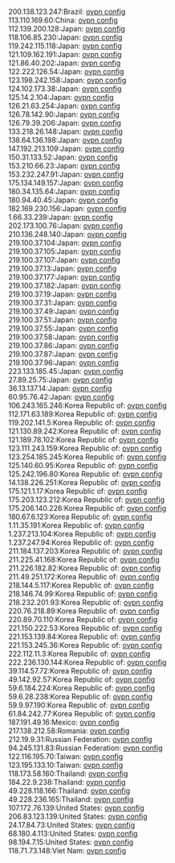 200.138.123.247:Brazil: [ovpn config](vpn/200_138_123_247.ovpn)  
113.110.169.60:China: [ovpn config](vpn/113_110_169_60.ovpn)  
112.139.200.128:Japan: [ovpn config](vpn/112_139_200_128.ovpn)  
118.106.85.230:Japan: [ovpn config](vpn/118_106_85_230.ovpn)  
119.242.115.118:Japan: [ovpn config](vpn/119_242_115_118.ovpn)  
121.109.162.191:Japan: [ovpn config](vpn/121_109_162_191.ovpn)  
121.86.40.202:Japan: [ovpn config](vpn/121_86_40_202.ovpn)  
122.222.126.54:Japan: [ovpn config](vpn/122_222_126_54.ovpn)  
123.198.242.158:Japan: [ovpn config](vpn/123_198_242_158.ovpn)  
124.102.173.38:Japan: [ovpn config](vpn/124_102_173_38.ovpn)  
125.14.2.104:Japan: [ovpn config](vpn/125_14_2_104.ovpn)  
126.21.63.254:Japan: [ovpn config](vpn/126_21_63_254.ovpn)  
126.78.142.90:Japan: [ovpn config](vpn/126_78_142_90.ovpn)  
126.79.39.206:Japan: [ovpn config](vpn/126_79_39_206.ovpn)  
133.218.26.148:Japan: [ovpn config](vpn/133_218_26_148.ovpn)  
138.64.136.198:Japan: [ovpn config](vpn/138_64_136_198.ovpn)  
147.192.213.109:Japan: [ovpn config](vpn/147_192_213_109.ovpn)  
150.31.133.52:Japan: [ovpn config](vpn/150_31_133_52.ovpn)  
153.210.66.23:Japan: [ovpn config](vpn/153_210_66_23.ovpn)  
153.232.247.91:Japan: [ovpn config](vpn/153_232_247_91.ovpn)  
175.134.149.157:Japan: [ovpn config](vpn/175_134_149_157.ovpn)  
180.34.135.64:Japan: [ovpn config](vpn/180_34_135_64.ovpn)  
180.94.40.45:Japan: [ovpn config](vpn/180_94_40_45.ovpn)  
182.169.230.156:Japan: [ovpn config](vpn/182_169_230_156.ovpn)  
1.66.33.239:Japan: [ovpn config](vpn/1_66_33_239.ovpn)  
202.173.100.76:Japan: [ovpn config](vpn/202_173_100_76.ovpn)  
210.136.248.140:Japan: [ovpn config](vpn/210_136_248_140.ovpn)  
219.100.37.104:Japan: [ovpn config](vpn/219_100_37_104.ovpn)  
219.100.37.105:Japan: [ovpn config](vpn/219_100_37_105.ovpn)  
219.100.37.107:Japan: [ovpn config](vpn/219_100_37_107.ovpn)  
219.100.37.13:Japan: [ovpn config](vpn/219_100_37_13.ovpn)  
219.100.37.177:Japan: [ovpn config](vpn/219_100_37_177.ovpn)  
219.100.37.182:Japan: [ovpn config](vpn/219_100_37_182.ovpn)  
219.100.37.19:Japan: [ovpn config](vpn/219_100_37_19.ovpn)  
219.100.37.31:Japan: [ovpn config](vpn/219_100_37_31.ovpn)  
219.100.37.49:Japan: [ovpn config](vpn/219_100_37_49.ovpn)  
219.100.37.51:Japan: [ovpn config](vpn/219_100_37_51.ovpn)  
219.100.37.55:Japan: [ovpn config](vpn/219_100_37_55.ovpn)  
219.100.37.58:Japan: [ovpn config](vpn/219_100_37_58.ovpn)  
219.100.37.86:Japan: [ovpn config](vpn/219_100_37_86.ovpn)  
219.100.37.87:Japan: [ovpn config](vpn/219_100_37_87.ovpn)  
219.100.37.96:Japan: [ovpn config](vpn/219_100_37_96.ovpn)  
223.133.185.45:Japan: [ovpn config](vpn/223_133_185_45.ovpn)  
27.89.25.75:Japan: [ovpn config](vpn/27_89_25_75.ovpn)  
36.13.137.14:Japan: [ovpn config](vpn/36_13_137_14.ovpn)  
60.95.76.42:Japan: [ovpn config](vpn/60_95_76_42.ovpn)  
106.243.165.246:Korea Republic of: [ovpn config](vpn/106_243_165_246.ovpn)  
112.171.63.189:Korea Republic of: [ovpn config](vpn/112_171_63_189.ovpn)  
119.202.141.5:Korea Republic of: [ovpn config](vpn/119_202_141_5.ovpn)  
121.130.89.242:Korea Republic of: [ovpn config](vpn/121_130_89_242.ovpn)  
121.189.78.102:Korea Republic of: [ovpn config](vpn/121_189_78_102.ovpn)  
123.111.243.159:Korea Republic of: [ovpn config](vpn/123_111_243_159.ovpn)  
123.254.185.245:Korea Republic of: [ovpn config](vpn/123_254_185_245.ovpn)  
125.140.60.95:Korea Republic of: [ovpn config](vpn/125_140_60_95.ovpn)  
125.242.196.80:Korea Republic of: [ovpn config](vpn/125_242_196_80.ovpn)  
14.138.226.251:Korea Republic of: [ovpn config](vpn/14_138_226_251.ovpn)  
175.121.1.17:Korea Republic of: [ovpn config](vpn/175_121_1_17.ovpn)  
175.203.123.212:Korea Republic of: [ovpn config](vpn/175_203_123_212.ovpn)  
175.206.140.226:Korea Republic of: [ovpn config](vpn/175_206_140_226.ovpn)  
180.67.6.123:Korea Republic of: [ovpn config](vpn/180_67_6_123.ovpn)  
1.11.35.191:Korea Republic of: [ovpn config](vpn/1_11_35_191.ovpn)  
1.237.213.104:Korea Republic of: [ovpn config](vpn/1_237_213_104.ovpn)  
1.237.247.94:Korea Republic of: [ovpn config](vpn/1_237_247_94.ovpn)  
211.184.137.203:Korea Republic of: [ovpn config](vpn/211_184_137_203.ovpn)  
211.225.41.168:Korea Republic of: [ovpn config](vpn/211_225_41_168.ovpn)  
211.226.182.82:Korea Republic of: [ovpn config](vpn/211_226_182_82.ovpn)  
211.49.251.172:Korea Republic of: [ovpn config](vpn/211_49_251_172.ovpn)  
218.144.5.117:Korea Republic of: [ovpn config](vpn/218_144_5_117.ovpn)  
218.146.74.99:Korea Republic of: [ovpn config](vpn/218_146_74_99.ovpn)  
218.232.201.93:Korea Republic of: [ovpn config](vpn/218_232_201_93.ovpn)  
220.76.218.89:Korea Republic of: [ovpn config](vpn/220_76_218_89.ovpn)  
220.89.70.110:Korea Republic of: [ovpn config](vpn/220_89_70_110.ovpn)  
221.150.222.53:Korea Republic of: [ovpn config](vpn/221_150_222_53.ovpn)  
221.153.139.84:Korea Republic of: [ovpn config](vpn/221_153_139_84.ovpn)  
221.153.245.36:Korea Republic of: [ovpn config](vpn/221_153_245_36.ovpn)  
222.112.11.3:Korea Republic of: [ovpn config](vpn/222_112_11_3.ovpn)  
222.236.130.144:Korea Republic of: [ovpn config](vpn/222_236_130_144.ovpn)  
39.114.57.72:Korea Republic of: [ovpn config](vpn/39_114_57_72.ovpn)  
49.142.92.57:Korea Republic of: [ovpn config](vpn/49_142_92_57.ovpn)  
59.6.184.224:Korea Republic of: [ovpn config](vpn/59_6_184_224.ovpn)  
59.6.28.238:Korea Republic of: [ovpn config](vpn/59_6_28_238.ovpn)  
59.9.97.190:Korea Republic of: [ovpn config](vpn/59_9_97_190.ovpn)  
61.84.242.77:Korea Republic of: [ovpn config](vpn/61_84_242_77.ovpn)  
187.191.49.16:Mexico: [ovpn config](vpn/187_191_49_16.ovpn)  
217.138.212.58:Romania: [ovpn config](vpn/217_138_212_58.ovpn)  
212.19.9.31:Russian Federation: [ovpn config](vpn/212_19_9_31.ovpn)  
94.245.131.83:Russian Federation: [ovpn config](vpn/94_245_131_83.ovpn)  
122.116.195.70:Taiwan: [ovpn config](vpn/122_116_195_70.ovpn)  
123.195.133.10:Taiwan: [ovpn config](vpn/123_195_133_10.ovpn)  
118.173.58.160:Thailand: [ovpn config](vpn/118_173_58_160.ovpn)  
184.22.9.238:Thailand: [ovpn config](vpn/184_22_9_238.ovpn)  
49.228.118.166:Thailand: [ovpn config](vpn/49_228_118_166.ovpn)  
49.228.236.165:Thailand: [ovpn config](vpn/49_228_236_165.ovpn)  
107.172.76.139:United States: [ovpn config](vpn/107_172_76_139.ovpn)  
206.83.123.139:United States: [ovpn config](vpn/206_83_123_139.ovpn)  
24.17.84.73:United States: [ovpn config](vpn/24_17_84_73.ovpn)  
68.180.4.113:United States: [ovpn config](vpn/68_180_4_113.ovpn)  
98.194.7.15:United States: [ovpn config](vpn/98_194_7_15.ovpn)  
118.71.73.148:Viet Nam: [ovpn config](vpn/118_71_73_148.ovpn)  
